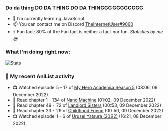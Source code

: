 ### Do da thing DO DA THING DO DA THINGGGGGGGGGGG

<!-- **TheInternetUser0/TheInternetUser0** is a ✨ _special_ ✨ repository because its `README.md` (this file) appears on your GitHub profile. -->


- 🌱 I’m currently learning JavaScript
- 📫 You can contact me on Discord [TheInternetUser#9060](https://discord.com/users/534117072796385300)
- ⚡ Fun fact: 80% of the Fun fact is neither a fact nor fun. _Statistics by me 😎_

### What I'm doing right now:
![Stats](https://discord.c99.nl/widget/theme-3/534117072796385300.png)

### 🌸 My recent AniList activity

<!-- ANILIST_ACTIVITY:start -->

-   📺 Watched episode 5 - 17 of [My Hero Academia Season 5](https://anilist.co/anime/117193) (08:06, 09 December 2022)
-   📖 Read chapter 1 - 134 of [Nano Machine](https://anilist.co/manga/120980) (01:02, 09 December 2022)
-   📖 Read chapter 49 - 72 of [Landlord Sisters](https://anilist.co/manga/138564) (00:53, 09 December 2022)
-   📖 Read chapter 23 - 29 of [Childhood Friend](https://anilist.co/manga/151890) (00:50, 09 December 2022)
-   📺 Watched episode 1 - 6 of [Urusei Yatsura (2022)](https://anilist.co/anime/143277) (16:21, 08 December 2022)

<!-- ANILIST_ACTIVITY:end -->
